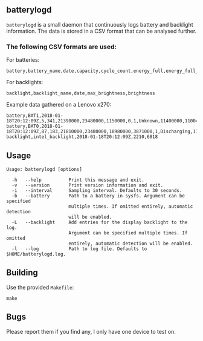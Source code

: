 ## batterylogd

`batterylogd` is a small daemon that continuously logs battery and backlight information.
The data is stored in a CSV format that can be analysed further.

### The following CSV formats are used:

For batteries:
```
battery,battery_name,date,capacity,cycle_count,energy_full,energy_full_design,energy_now,power_now,present,status,voltage_min_design,voltage_now
```

For backlights:
```
backlight,backlight_name,date,max_brightness,brightness
```

Example data gathered on a Lenovo x270:
```
battery,BAT1,2018-01-18T20:12:09Z,5,341,21390000,23480000,1150000,0,1,Unknown,11400000,11004000
battery,BAT0,2018-01-18T20:12:09Z,87,183,21810000,23480000,18980000,3871000,1,Discharging,11400000,12136000
backlight,intel_backlight,2018-01-18T20:12:09Z,2210,6818
```

## Usage

```
Usage: batterylogd [options]

  -h   --help          Print this message and exit.
  -v   --version       Print version information and exit.
  -i   --interval      Sampling interval. Defaults to 30 seconds.
  -b   --battery       Path to a battery in sysfs. Argument can be specified
                       multiple times. If omitted entirely, automatic detection
                       will be enabled.
  -L   --backlight     Add entries for the display backlight to the log.
                       Argument can be specified multiple times. If omitted
                       entirely, automatic detection will be enabled.
  -l   --log           Path to log file. Defaults to $HOME/batterylogd.log.
```

## Building

Use the provided `Makefile`:

```
make
```

## Bugs

Please report them if you find any, I only have one device to test on.

